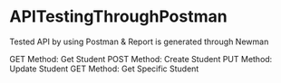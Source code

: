 # APITestingThroughPostman
Tested API by using Postman &amp; Report is generated through Newman

GET Method: Get Student
POST Method: Create Student
PUT Method: Update Student
GET Method: Get Specific Student


